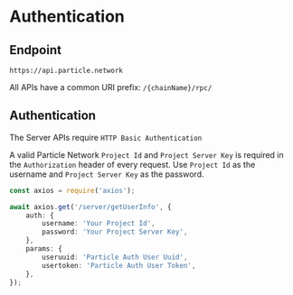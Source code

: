 # Authentication

## Endpoint

`https://api.particle.network`

All APIs have a common URI prefix: `/{chainName}/rpc/`

## Authentication

The Server APIs require `HTTP Basic Authentication`

A valid Particle Network `Project Id` and `Project Server Key` is required in the `Authorization` header of every request. Use `Project Id` as the username and `Project Server Key` as the password.

```typescript
const axios = require('axios');

await axios.get('/server/getUserInfo', {
    auth: {
        username: 'Your Project Id',
        password: 'Your Project Server Key',
    },
    params: {
        useruuid: 'Particle Auth User Uuid',
        usertoken: 'Particle Auth User Token',
    },
});
```
